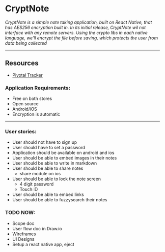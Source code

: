 CryptNote
===

  _CryptNote is a simple note taking application, built on React Native, that has AES256 encryption built in. In its initial release, CryptNote wil not interface with any remote servers. Using the crypto libs in each native language, we'll encrypt the file before saving, which protects the user from data being collected_


---

## Resources

  * [Pivotal Tracker](https://www.pivotaltracker.com/n/projects/2125802)

### Application Requirements:


* Free on both stores
* Open source
* Android/iOS
* Encryption is automatic  

---

### User stories:

  * User should not have to sign up
  * User should have to set a password
  * Application should be available on android and ios
  * User should be able to embed images in their notes
  * User should be able to write in markdown
  * User should be able to share notes
    - share module on ios
  * User should be able to lock the note screen
    - 4 digit password
    - Touch ID
  * User should be able to embed links
  * User should be able to fuzzysearch their notes


### TODO NOW:

- Scope doc
- User flow doc in Draw.io
- Wireframes
- UI Designs
- Setup a react native app, eject

